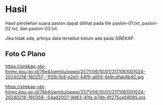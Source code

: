 # Hasil

Hasil perolehan suara paslon dapat dilihat pada file paslon-01.txt, paslon-02.txt, dan paslon-03.txt.

Jika tidak ada, artinya data tersebut belum ada pada SIREKAP.

## Foto C Plano

https://sirekap-obj-formc.kpu.go.id/76e4/pemilu/ppwp/31/71/06/10/01/3171061001024-20240218-160257--1f26c1b9-e2e5-44f9-a859-6e9cdfab4b42.jpg

https://sirekap-obj-formc.kpu.go.id/76e4/pemilu/ppwp/31/71/06/10/01/3171061001024-20240218-160358--54ad2007-9d63-41fa-b74b-91275ce58085.jpg
